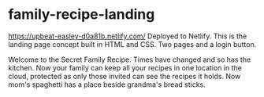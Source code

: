 # family-recipe-landing

https://upbeat-easley-d0a81b.netlify.com/
Deployed to Netlify. This is the landing page concept built in HTML and CSS. Two pages and a login button.

Welcome to the Secret Family Recipe. Times have changed and so has the kitchen. Now your family can keep all your recipes in one location in the cloud, protected as only those invited can see the recipes it holds. Now mom's spaghetti has a place beside grandma's bread sticks. 
